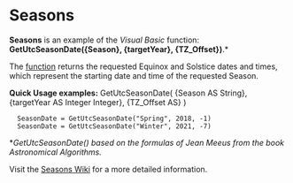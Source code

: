 # Seasons
**Seasons** is an example of the _Visual Basic_ function: **GetUtcSeasonDate({Season}, {targetYear}, {TZ_Offset})**.*

The [function](https://github.com/MikishVaughn/Seasons/blob/master/Seasons/Seasons.vb) returns the requested Equinox and Solstice dates and times, which represent the starting date and time of the requested Season.  


**Quick Usage examples:** GetUtcSeasonDate( {Season AS String}, {targetYear AS Integer Integer}, {TZ_Offset AS} )
  
      SeasonDate = GetUtcSeasonDate("Spring", 2018, -1)
      SeasonDate = GetUtcSeasonDate("Winter", 2021, -7)


*_GetUtcSeasonDate() based on the formulas of Jean Meeus from the book Astronomical Algorithms._

Visit the [Seasons Wiki](https://github.com/MikishVaughn/Seasons/wiki) for a more detailed information.
